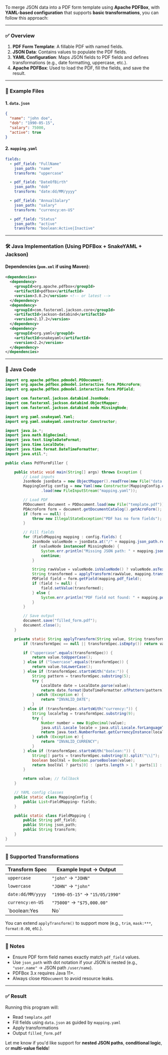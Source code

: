 To merge JSON data into a PDF form template using **Apache PDFBox**, with **YAML-based configuration** that supports **basic transformations**, you can follow this approach:

---

### ✅ Overview

1. **PDF Form Template**: A fillable PDF with named fields.
2. **JSON Data**: Contains values to populate the PDF fields.
3. **YAML Configuration**: Maps JSON fields to PDF fields and defines transformations (e.g., date formatting, uppercase, etc.).
4. **Apache PDFBox**: Used to load the PDF, fill the fields, and save the result.

---

### 📁 Example Files

#### 1. `data.json`
```json
{
  "name": "john doe",
  "dob": "1990-05-15",
  "salary": 75000,
  "active": true
}
```

#### 2. `mapping.yaml`
```yaml
fields:
  - pdf_field: "FullName"
    json_path: "name"
    transform: "uppercase"

  - pdf_field: "DateOfBirth"
    json_path: "dob"
    transform: "date:dd/MM/yyyy"

  - pdf_field: "AnnualSalary"
    json_path: "salary"
    transform: "currency:en-US"

  - pdf_field: "Status"
    json_path: "active"
    transform: "boolean:Active|Inactive"
```

---

### 🛠️ Java Implementation (Using PDFBox + SnakeYAML + Jackson)

#### Dependencies (`pom.xml` if using Maven):
```xml
<dependencies>
  <dependency>
    <groupId>org.apache.pdfbox</groupId>
    <artifactId>pdfbox</artifactId>
    <version>3.0.2</version> <!-- or latest -->
  </dependency>
  <dependency>
    <groupId>com.fasterxml.jackson.core</groupId>
    <artifactId>jackson-databind</artifactId>
    <version>2.17.2</version>
  </dependency>
  <dependency>
    <groupId>org.yaml</groupId>
    <artifactId>snakeyaml</artifactId>
    <version>2.2</version>
  </dependency>
</dependencies>
```

---

### 🔧 Java Code

```java
import org.apache.pdfbox.pdmodel.PDDocument;
import org.apache.pdfbox.pdmodel.interactive.form.PDAcroForm;
import org.apache.pdfbox.pdmodel.interactive.form.PDField;

import com.fasterxml.jackson.databind.JsonNode;
import com.fasterxml.jackson.databind.ObjectMapper;
import com.fasterxml.jackson.databind.node.MissingNode;

import org.yaml.snakeyaml.Yaml;
import org.yaml.snakeyaml.constructor.Constructor;

import java.io.*;
import java.math.BigDecimal;
import java.text.SimpleDateFormat;
import java.time.LocalDate;
import java.time.format.DateTimeFormatter;
import java.util.*;

public class PdfFormFiller {

    public static void main(String[] args) throws Exception {
        // Load inputs
        JsonNode jsonData = new ObjectMapper().readTree(new File("data.json"));
        MappingConfig config = new Yaml(new Constructor(MappingConfig.class))
                .load(new FileInputStream("mapping.yaml"));

        // Load PDF
        PDDocument document = PDDocument.load(new File("template.pdf"));
        PDAcroForm form = document.getDocumentCatalog().getAcroForm();
        if (form == null) {
            throw new IllegalStateException("PDF has no form fields");
        }

        // Fill fields
        for (FieldMapping mapping : config.fields) {
            JsonNode valueNode = jsonData.at("/" + mapping.json_path.replace(".", "/"));
            if (valueNode instanceof MissingNode) {
                System.err.println("Missing JSON path: " + mapping.json_path);
                continue;
            }

            String rawValue = valueNode.isValueNode() ? valueNode.asText() : valueNode.toString();
            String transformed = applyTransform(rawValue, mapping.transform);
            PDField field = form.getField(mapping.pdf_field);
            if (field != null) {
                field.setValue(transformed);
            } else {
                System.err.println("PDF field not found: " + mapping.pdf_field);
            }
        }

        // Save output
        document.save("filled_form.pdf");
        document.close();
    }

    private static String applyTransform(String value, String transformSpec) {
        if (transformSpec == null || transformSpec.isEmpty()) return value;

        if ("uppercase".equals(transformSpec)) {
            return value.toUpperCase();
        } else if ("lowercase".equals(transformSpec)) {
            return value.toLowerCase();
        } else if (transformSpec.startsWith("date:")) {
            String pattern = transformSpec.substring(5);
            try {
                LocalDate date = LocalDate.parse(value);
                return date.format(DateTimeFormatter.ofPattern(pattern));
            } catch (Exception e) {
                return "INVALID_DATE";
            }
        } else if (transformSpec.startsWith("currency:")) {
            String localeTag = transformSpec.substring(9);
            try {
                Number number = new BigDecimal(value);
                java.util.Locale locale = java.util.Locale.forLanguageTag(localeTag);
                return java.text.NumberFormat.getCurrencyInstance(locale).format(number);
            } catch (Exception e) {
                return "INVALID_CURRENCY";
            }
        } else if (transformSpec.startsWith("boolean:")) {
            String[] parts = transformSpec.substring(8).split("\\|");
            boolean boolVal = Boolean.parseBoolean(value);
            return boolVal ? parts[0] : (parts.length > 1 ? parts[1] : "");
        }

        return value; // fallback
    }

    // YAML config classes
    public static class MappingConfig {
        public List<FieldMapping> fields;
    }

    public static class FieldMapping {
        public String pdf_field;
        public String json_path;
        public String transform;
    }
}
```

---

### 🔄 Supported Transformations

| Transform Spec               | Example Input → Output                     |
|-----------------------------|--------------------------------------------|
| `uppercase`                 | `"john"` → `"JOHN"`                        |
| `lowercase`                 | `"JOHN"` → `"john"`                        |
| `date:dd/MM/yyyy`           | `"1990-05-15"` → `"15/05/1990"`            |
| `currency:en-US`            | `"75000"` → `"$75,000.00"`                 |
| `boolean:Yes|No`            | `"true"` → `"Yes"`, `"false"` → `"No"`     |

You can extend `applyTransform()` to support more (e.g., `trim`, `mask:***`, `format:0.00`, etc.).

---

### 📌 Notes

- Ensure PDF form field names exactly match `pdf_field` values.
- Use `json_path` with dot notation if your JSON is nested (e.g., `"user.name"` → JSON path `/user/name`).
- PDFBox 3.x requires Java 11+.
- Always close `PDDocument` to avoid resource leaks.

---

### ✅ Result

Running this program will:
- Read `template.pdf`
- Fill fields using `data.json` as guided by `mapping.yaml`
- Apply transformations
- Output `filled_form.pdf`

Let me know if you'd like support for **nested JSON paths**, **conditional logic**, or **multi-value fields**!
